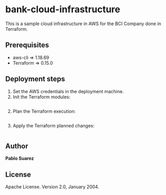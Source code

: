 # bank-cloud-infrastructure

This is a sample cloud infrastructure in AWS for the BCI Company done in Terraform.

## Prerequisites
- aws-cli => 1.18.69
- Terraform => 0.15.0

## Deployment steps

1) Set the AWS credentials in the deployment machine.
2) Init the Terraform modules:
```terraform init
```

2) Plan the Terraform execution:
```terraform plan
```

3) Apply the Terraform planned changes:
```terraform apply --auto-aprove
```

## Author

**Pablo Suarez**

## License

Apache License. Version 2.0, January 2004.
